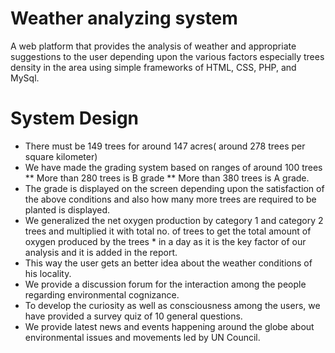 # Weather analyzing system

A web platform that provides the analysis of weather and appropriate suggestions to the user depending upon the various factors especially trees density in the area using simple frameworks of HTML, CSS, PHP, and MySql.

# System Design
* There must be 149 trees for around 147 acres( around 278 trees per square kilometer)
* We have made the grading system based on ranges of around 100 trees
** More than 280 trees is B grade
** More than 380 trees is A grade.
* The grade is displayed on the screen depending upon the satisfaction of the above conditions and also how many more trees are required to be planted is displayed.
* We generalized the net oxygen production by category 1 and category 2 trees and multiplied it with total no. of trees to get the total amount of oxygen produced by the trees * in a day as it is the key factor of our analysis and it is added in the report.
* This way the user gets an better idea about the weather conditions of his locality.
* We provide a discussion forum for the interaction among the people regarding environmental cognizance.
* To develop  the curiosity as well as consciousness among the users, we have provided a survey quiz of 10 general questions.  
* We provide latest news and events happening around the globe about environmental issues and movements led by UN Council.

